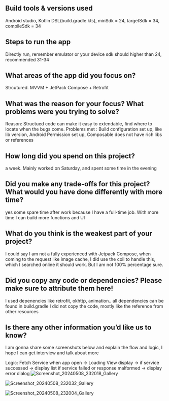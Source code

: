 ## Build tools & versions used
Android studio, Kotlin DSL(build.gradle.kts), minSdk = 24, targetSdk = 34, compileSdk = 34
      
## Steps to run the app
Directly run, remember emulator or your device sdk should higher than 24, recommended 31-34

## What areas of the app did you focus on?
Strcutured. MVVM + JetPack Compose + Retrofit

## What was the reason for your focus? What problems were you trying to solve?
Reason: Structued code can make it easy to extendable, find where to locate when the bugs come.
Problems met : Build configuration set up, like lib version, 
Android Permission set up, 
Composable does not have rich libs or references

## How long did you spend on this project?
a week. Mainly worked on Saturday, and spent some time in the evening

## Did you make any trade-offs for this project? What would you have done differently with more time?
yes some spare time after work because I have a full-time job. 
With more time I can build more functions and UI

## What do you think is the weakest part of your project?
I could say I am not a fully experienced with Jetpack Compose, when coming to the request like image cache, I did use the coil to handle this, which I searched online it should work.
But I am not 100% percentage sure.

## Did you copy any code or dependencies? Please make sure to attribute them here!
I used depenencies like retrofit, okhttp, animation.. all dependencies can be found in build.gradle
I did not copy the code, mostly like the reference from other resources

## Is there any other information you’d like us to know?
I am gonna share some screenshots below and explain the flow and logic, I hope I can get interview and talk about more

Logic:
Fetch Service when app open -> Loading View display -> 
if service successed -> display list
if service failed or response malformed -> display error dialog
![Screenshot_20240508_232018_Gallery](https://github.com/panqier/EmployeeDirectory/assets/70109318/f71e4602-0c9a-4b47-9549-a0371d0c7ab4)

![Screenshot_20240508_232032_Gallery](https://github.com/panqier/EmployeeDirectory/assets/70109318/a61819d0-779b-40ab-8d65-dddd5ece6384)

![Screenshot_20240508_232004_Gallery](https://github.com/panqier/EmployeeDirectory/assets/70109318/0ae1fbfd-43cc-40db-9fb3-34d2094e9572)
